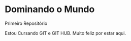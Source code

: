  # Dominando o Mundo
 Primeiro Repositório

Estou Cursando GIT e GIT HUB.
Muito feliz por estar aqui.
